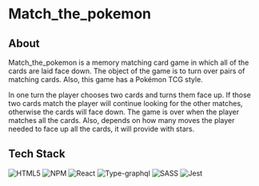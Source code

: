 # Match_the_pokemon

## About

Match_the_pokemon is a memory matching card game in which all of the cards are laid face down. The object of the game is to turn over pairs of matching cards. Also, this game
has a Pokémon TCG style.

In one turn the player chooses two cards and turns them face up. If those two cards match the player will continue looking for the other matches, otherwise the cards will face down.
The game is over when the player matches all the cards. Also, depends on how many moves the player needed to face up all the cards, it will provide with stars.

## Tech Stack

![HTML5](https://img.shields.io/badge/html5-%23E34F26.svg?style=for-the-badge&logo=html5&logoColor=white)
![NPM](https://img.shields.io/badge/NPM-%23000000.svg?style=for-the-badge&logo=npm&logoColor=white)
![React](https://img.shields.io/badge/react-%2320232a.svg?style=for-the-badge&logo=react&logoColor=%2361DAFB)
![Type-graphql](https://img.shields.io/badge/-TypeGraphQL-%23C04392?style=for-the-badge)
![SASS](https://img.shields.io/badge/SASS-hotpink.svg?style=for-the-badge&logo=SASS&logoColor=white)
![Jest](https://img.shields.io/badge/-jest-%23C21325?style=for-the-badge&logo=jest&logoColor=white)

